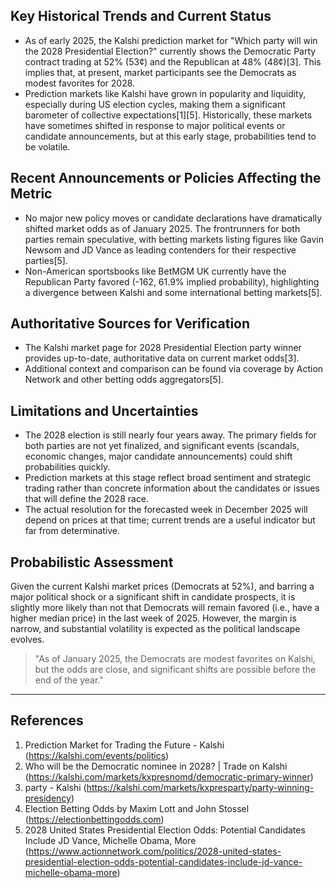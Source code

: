 ## Key Historical Trends and Current Status

- As of early 2025, the Kalshi prediction market for "Which party will win the 2028 Presidential Election?" currently shows the Democratic Party contract trading at 52% (53¢) and the Republican at 48% (48¢)[3]. This implies that, at present, market participants see the Democrats as modest favorites for 2028.
- Prediction markets like Kalshi have grown in popularity and liquidity, especially during US election cycles, making them a significant barometer of collective expectations[1][5]. Historically, these markets have sometimes shifted in response to major political events or candidate announcements, but at this early stage, probabilities tend to be volatile.

## Recent Announcements or Policies Affecting the Metric

- No major new policy moves or candidate declarations have dramatically shifted market odds as of January 2025. The frontrunners for both parties remain speculative, with betting markets listing figures like Gavin Newsom and JD Vance as leading contenders for their respective parties[5].
- Non-American sportsbooks like BetMGM UK currently have the Republican Party favored (-162, 61.9% implied probability), highlighting a divergence between Kalshi and some international betting markets[5].

## Authoritative Sources for Verification

- The Kalshi market page for 2028 Presidential Election party winner provides up-to-date, authoritative data on current market odds[3].
- Additional context and comparison can be found via coverage by Action Network and other betting odds aggregators[5].

## Limitations and Uncertainties

- The 2028 election is still nearly four years away. The primary fields for both parties are not yet finalized, and significant events (scandals, economic changes, major candidate announcements) could shift probabilities quickly.
- Prediction markets at this stage reflect broad sentiment and strategic trading rather than concrete information about the candidates or issues that will define the 2028 race.
- The actual resolution for the forecasted week in December 2025 will depend on prices at that time; current trends are a useful indicator but far from determinative.

## Probabilistic Assessment

Given the current Kalshi market prices (Democrats at 52%), and barring a major political shock or a significant shift in candidate prospects, it is slightly more likely than not that Democrats will remain favored (i.e., have a higher median price) in the last week of 2025. However, the margin is narrow, and substantial volatility is expected as the political landscape evolves.

> "As of January 2025, the Democrats are modest favorites on Kalshi, but the odds are close, and significant shifts are possible before the end of the year."

---

## References

1. Prediction Market for Trading the Future - Kalshi (https://kalshi.com/events/politics)
2. Who will be the Democratic nominee in 2028? | Trade on Kalshi (https://kalshi.com/markets/kxpresnomd/democratic-primary-winner)
3. party - Kalshi (https://kalshi.com/markets/kxpresparty/party-winning-presidency)
4. Election Betting Odds by Maxim Lott and John Stossel (https://electionbettingodds.com)
5. 2028 United States Presidential Election Odds: Potential Candidates Include JD Vance, Michelle Obama, More (https://www.actionnetwork.com/politics/2028-united-states-presidential-election-odds-potential-candidates-include-jd-vance-michelle-obama-more)